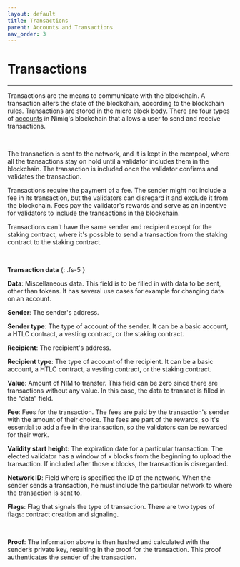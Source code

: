 ```yaml
---
layout: default
title: Transactions
parent: Accounts and Transactions
nav_order: 3
---
```


# Transactions

---

Transactions are the means to communicate with the blockchain. A transaction alters the state of the blockchain, according to the blockchain rules. Transactions are stored in the micro block body. There are four types of [accounts](/docs/accounts-and-transactions/accounts) in Nimiq's blockchain that allows a user to send and receive transactions.

<br/>

The transaction is sent to the network, and it is kept in the mempool, where all the transactions stay on hold until a validator includes them in the blockchain. The transaction is included once the validator confirms and validates the transaction.

Transactions require the payment of a fee. The sender might not include a fee in its transaction, but the validators can disregard it and exclude it from the blockchain. Fees pay the validator's rewards and serve as an incentive for validators to include the transactions in the blockchain.

Transactions can't have the same sender and recipient except for the staking contract, where it's possible to send a transaction from the staking contract to the staking contract.

<br/>

**Transaction data**
{: .fs-5 }

**Data**: Miscellaneous data. This field is to be filled in with data to be sent, other than tokens. It has several use cases for example for changing data on an account.

**Sender**: The sender's address.

**Sender type**: The type of account of the sender. It can be a basic account, a HTLC contract, a vesting contract, or the staking contract.

**Recipient**: The recipient's address.

**Recipient type**: The type of account of the recipient. It can be a basic account, a HTLC contract, a vesting contract, or the staking contract.

**Value**: Amount of NIM to transfer. This field can be zero since there are transactions without any value. In this case, the data to transact is filled in the “data” field.

**Fee**: Fees for the transaction. The fees are paid by the transaction's sender with the amount of their choice. The fees are part of the rewards, so it's essential to add a fee in the transaction, so the validators can be rewarded for their work.

**Validity start height**: The expiration date for a particular transaction. The elected validator has a window of x blocks from the beginning to upload the transaction. If included after those x blocks, the transaction is disregarded.

**Network ID**: Field where is specified the ID of the network. When the sender sends a transaction, he must include the particular network to where the transaction is sent to.

**Flags**: Flag that signals the type of transaction. There are two types of flags: contract creation and signaling.

<br/>

**Proof**: The information above is then hashed and calculated with the sender’s private key, resulting in the proof for the transaction. This proof authenticates the sender of the transaction.
